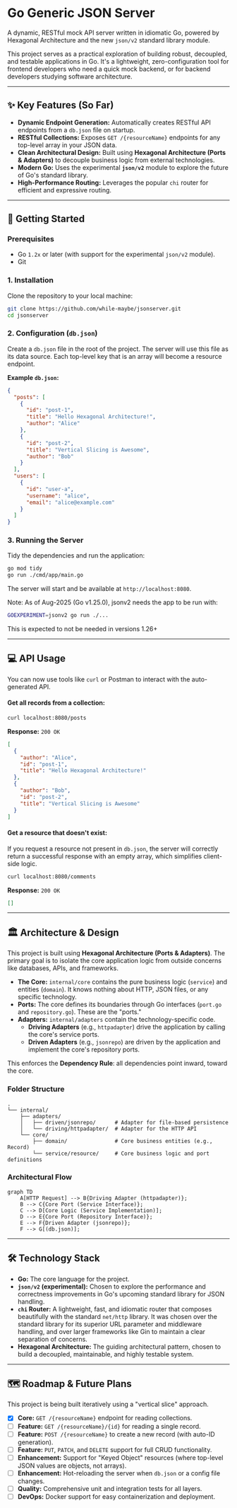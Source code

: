 
# Go Generic JSON Server

A dynamic, RESTful mock API server written in idiomatic Go, powered by Hexagonal Architecture and the new `json/v2` standard library module.

This project serves as a practical exploration of building robust, decoupled, and testable applications in Go. It's a lightweight, zero-configuration tool for frontend developers who need a quick mock backend, or for backend developers studying software architecture.

---

## ✨ Key Features (So Far)

*   **Dynamic Endpoint Generation:** Automatically creates RESTful API endpoints from a `db.json` file on startup.
*   **RESTful Collections:** Exposes `GET /{resourceName}` endpoints for any top-level array in your JSON data.
*   **Clean Architectural Design:** Built using **Hexagonal Architecture (Ports & Adapters)** to decouple business logic from external technologies.
*   **Modern Go:** Uses the experimental **`json/v2`** module to explore the future of Go's standard library.
*   **High-Performance Routing:** Leverages the popular `chi` router for efficient and expressive routing.

---

## 🚀 Getting Started

### Prerequisites

*   Go `1.2x` or later (with support for the experimental `json/v2` module).
*   Git

### 1. Installation

Clone the repository to your local machine:
```bash
git clone https://github.com/while-maybe/jsonserver.git
cd jsonserver
```

### 2. Configuration (`db.json`)

Create a `db.json` file in the root of the project. The server will use this file as its data source. Each top-level key that is an array will become a resource endpoint.

**Example `db.json`:**
```json
{
  "posts": [
    {
      "id": "post-1",
      "title": "Hello Hexagonal Architecture!",
      "author": "Alice"
    },
    {
      "id": "post-2",
      "title": "Vertical Slicing is Awesome",
      "author": "Bob"
    }
  ],
  "users": [
    {
      "id": "user-a",
      "username": "alice",
      "email": "alice@example.com"
    }
  ]
}
```

### 3. Running the Server

Tidy the dependencies and run the application:
```bash
go mod tidy
go run ./cmd/app/main.go
```
The server will start and be available at `http://localhost:8080`.

Note: As of Aug-2025 (Go v1.25.0), jsonv2 needs the app to be run with:
```bash
GOEXPERIMENT=jsonv2 go run ./...
```
This is expected to not be needed in versions 1.26+


---

## 💻 API Usage

You can now use tools like `curl` or Postman to interact with the auto-generated API.

#### Get all records from a collection:
```bash
curl localhost:8080/posts
```
**Response:** `200 OK`
```json
[
  {
    "author": "Alice",
    "id": "post-1",
    "title": "Hello Hexagonal Architecture!"
  },
  {
    "author": "Bob",
    "id": "post-2",
    "title": "Vertical Slicing is Awesome"
  }
]
```

#### Get a resource that doesn't exist:
If you request a resource not present in `db.json`, the server will correctly return a successful response with an empty array, which simplifies client-side logic.
```bash
curl localhost:8080/comments
```
**Response:** `200 OK`
```json
[]
```

---

## 🏛️ Architecture & Design

This project is built using **Hexagonal Architecture (Ports & Adapters)**. The primary goal is to isolate the core application logic from outside concerns like databases, APIs, and frameworks.

*   **The Core:** `internal/core` contains the pure business logic (`service`) and entities (`domain`). It knows nothing about HTTP, JSON files, or any specific technology.
*   **Ports:** The core defines its boundaries through Go interfaces (`port.go` and `repository.go`). These are the "ports."
*   **Adapters:** `internal/adapters` contain the technology-specific code.
    *   **Driving Adapters** (e.g., `httpadapter`) drive the application by calling the core's service ports.
    *   **Driven Adapters** (e.g., `jsonrepo`) are driven by the application and implement the core's repository ports.

This enforces the **Dependency Rule**: all dependencies point inward, toward the core.

### Folder Structure

```plaintext
.
└── internal/
    ├── adapters/
    │   ├── driven/jsonrepo/      # Adapter for file-based persistence
    │   └── driving/httpadapter/  # Adapter for the HTTP API
    └── core/
        ├── domain/               # Core business entities (e.g., Record)
        └── service/resource/     # Core business logic and port definitions
```

### Architectural Flow

```mermaid
graph TD
    A[HTTP Request] --> B{Driving Adapter (httpadapter)};
    B --> C{Core Port (Service Interface)};
    C --> D[Core Logic (Service Implementation)];
    D --> E{Core Port (Repository Interface)};
    E --> F{Driven Adapter (jsonrepo)};
    F --> G[(db.json)];
```

---

## 🛠️ Technology Stack

*   **Go:** The core language for the project.
*   **`json/v2` (experimental):** Chosen to explore the performance and correctness improvements in Go's upcoming standard library for JSON handling.
*   **`chi` Router:** A lightweight, fast, and idiomatic router that composes beautifully with the standard `net/http` library. It was chosen over the standard library for its superior URL parameter and middleware handling, and over larger frameworks like Gin to maintain a clear separation of concerns.
*   **Hexagonal Architecture:** The guiding architectural pattern, chosen to build a decoupled, maintainable, and highly testable system.

---

## 🗺️ Roadmap & Future Plans

This project is being built iteratively using a "vertical slice" approach.

-   [x] **Core:** `GET /{resourceName}` endpoint for reading collections.
-   [ ] **Feature:** `GET /{resourceName}/{id}` for reading a single record.
-   [ ] **Feature:** `POST /{resourceName}` to create a new record (with auto-ID generation).
-   [ ] **Feature:** `PUT`, `PATCH`, and `DELETE` support for full CRUD functionality.
-   [ ] **Enhancement:** Support for "Keyed Object" resources (where top-level JSON values are objects, not arrays).
-   [ ] **Enhancement:** Hot-reloading the server when `db.json` or a config file changes.
-   [ ] **Quality:** Comprehensive unit and integration tests for all layers.
-   [ ] **DevOps:** Docker support for easy containerization and deployment.